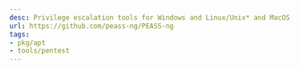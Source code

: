 ```yaml
---
desc: Privilege escalation tools for Windows and Linux/Unix* and MacOS.
url: https://github.com/peass-ng/PEASS-ng
tags:
- pkg/apt
- tools/pentest
---
```

